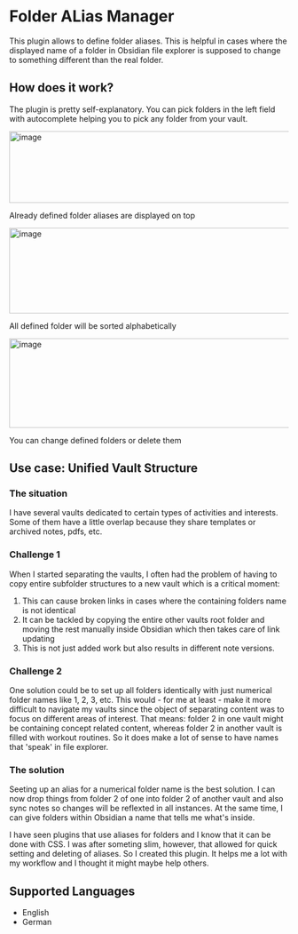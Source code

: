 # Folder ALias Manager

This plugin allows to define folder aliases. This is helpful in cases where the displayed name of a folder in Obsidian file explorer is supposed to change to something different than the real folder.

## How does it work?

The plugin is pretty self-explanatory.
You can pick folders in the left field with autocomplete helping you to pick any folder from your vault.

<img width="1049" height="129" alt="image" src="https://github.com/user-attachments/assets/eace6f0f-9c09-4d4e-ac49-350ee1b38045" />

Already defined folder aliases are displayed on top

<img width="1043" height="154" alt="image" src="https://github.com/user-attachments/assets/8f7b098d-ddd3-4c70-a92f-6990eef6bfc8" />

All defined folder will be sorted alphabetically

<img width="1056" height="161" alt="image" src="https://github.com/user-attachments/assets/f118a5cc-c6e5-45af-b708-938094da3c15" />

You can change defined folders or delete them

## Use case: Unified Vault Structure

### The situation

I have several vaults dedicated to certain types of activities and interests. Some of them have a little overlap because they share templates or archived notes, pdfs, etc.

### Challenge 1

When I started separating the vaults, I often had the problem of having to copy entire subfolder structures to a new vault which is a critical moment:
1. This can cause broken links in cases where the containing folders name is not identical
2. It can be tackled by copying the entire other vaults root folder and moving the rest manually inside Obsidian which then takes care of link updating
3. This is not just added work but also results in different note versions.

### Challenge 2

One solution could be to set up all folders identically with just numerical folder names like 1, 2, 3, etc.
This would - for me at least - make it more difficult to navigate my vaults since the object of separating content was to focus on different areas of interest. That means: folder 2 in one vault might be containing concept related content, whereas folder 2 in another vault is filled with workout routines.
So it does make a lot of sense to have names that 'speak' in file explorer.

### The solution

Seeting up an alias for a numerical folder name is the best solution. I can now drop things from folder 2 of one into folder 2 of another vault and also sync notes so changes will be reflexted in all instances. At the same time, I can give folders within Obsidian a name that tells me what's inside.

I have seen plugins that use aliases for folders and I know that it can be done with CSS. I was after someting slim, however, that allowed for quick setting and deleting of aliases. So I created this plugin. It helps me a lot with my workflow and I thought it might maybe help others.

## Supported Languages

- English
- German



